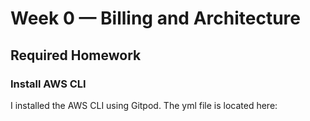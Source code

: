 # Week 0 — Billing and Architecture

## Required Homework

### Install AWS CLI

I installed the AWS CLI using Gitpod. The yml file is located here: 

